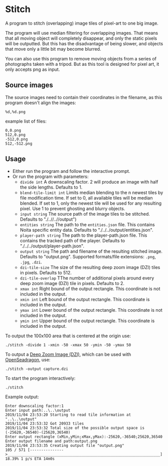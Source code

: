 # Stitch

A program to stitch (overlapping) image tiles of pixel-art to one big image.

The program will use median filtering for overlapping images.
That means that all moving object will completely disappear, and only the static pixels will be outputted.
But this has the disadvantage of being slower, and objects that move only a little bit may become blurred.

You can also use this program to remove moving objects from a series of photographs taken with a tripod.
But as this tool is designed for pixel art, it only accepts png as input.

## Source images

The source images need to contain their coordinates in the filename, as this program doesn't align the images:

`%d,%d.png`

example list of files:

``` Text
0,0.png
512,0.png
-512,0.png
512,-512.png
```

## Usage

- Either run the program and follow the interactive prompt.
- Or run the program with parameters:
  - `divide int`
    A downscaling factor. 2 will produce an image with half the side lengths. Defaults to 1.
  - `blend-tile-limit int`
    Limits median blending to the n newest tiles by file modification time.
    If set to 0, all available tiles will be median blended.
    If set to 1, only the newest tile will be used for any resulting pixel.
    Use 1 to prevent ghosting and blurry objects.
  - `input string`
    The source path of the image tiles to be stitched. Defaults to "./..//..//output")
  - `entities string`
    The path to the `entities.json` file. This contains Noita specific entity data. Defaults to "./../../output/entities.json".
  - `player-path string`
    The path to the player-path.json file. This contains the tracked path of the player. Defaults to "./../../output/player-path.json".
  - `output string`
    The path and filename of the resulting stitched image. Defaults to "output.png".
    Supported formats/file extensions: `.png`, `.jpg`, `.dzi`.
  - `dzi-tile-size`
    The size of the resulting deep zoom image (DZI) tiles in pixels. Defaults to 512.
  - `dzi-tile-overlap`
    TThe number of additional pixels around every deep zoom image (DZI) tile in pixels. Defaults to 2.
  - `xmax int`
    Right bound of the output rectangle. This coordinate is not included in the output.
  - `xmin int`
    Left bound of the output rectangle. This coordinate is included in the output.
  - `ymax int`
    Lower bound of the output rectangle. This coordinate is not included in the output.
  - `ymin int`
    Upper bound of the output rectangle. This coordinate is included in the output.

To output the 100x100 area that is centered at the origin use:

``` Shell Session
./stitch -divide 1 -xmin -50 -xmax 50 -ymin -50 -ymax 50
```

To output a [Deep Zoom Image (DZI)](https://en.wikipedia.org/wiki/Deep_Zoom), which can be used with [OpenSeadragon](https://openseadragon.github.io/examples/tilesource-dzi/), use:

``` Shell Session
./stitch -output capture.dzi
```

To start the program interactively:

``` Shell Session
./stitch
```

Example output:

``` Shell Session
Enter downscaling factor:1
Enter input path:..\..\output
2019/11/04 23:53:20 Starting to read tile information at "..\..\output"
2019/11/04 23:53:32 Got 20933 tiles
2019/11/04 23:53:32 Total size of the possible output space is (-25620,-36540)-(25620,36540)
Enter output rectangle (xMin,yMin;xMax,yMax):-25620,-36540;25620,36540
Enter output filename and path:output.png
2019/11/04 23:53:35 Creating output file "output.png"
105 / 571 [--------------->____________________________________________________________________] 18.39% 1 p/s ETA 14m0s
```
